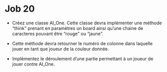 # Job 20

* Créez une classe AI_One. Cette classe devra implémenter une méthode “think” prenant en paramètres un board ainsi qu’une chaine de caracteres pouvant être “rouge” ou “jaune”. 

* Cette méthode devra retourner le numéro de colonne dans laquelle jouer en tant
que joueur de la couleur donnée.

* Implémentez le déroulement d’une partie permettant à un joueur de jouer contre AI_One.